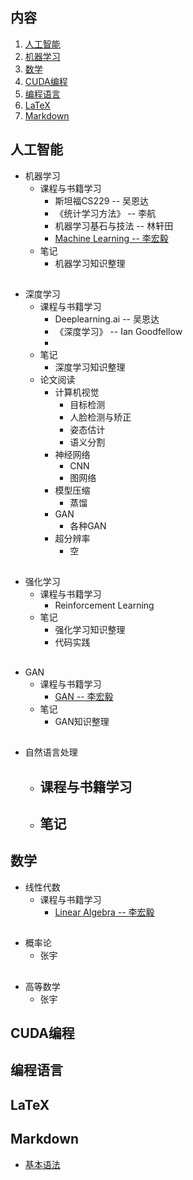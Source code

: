 ## 内容
  1. [人工智能](#人工智能)
  3. [机器学习](#机器学习)
  2. [数学](#数学)
  3. [CUDA编程](#CUDA编程)
  4. [编程语言](#编程语言)
  5. [LaTeX](#LaTeX)
  6. [Markdown](#Markdown)
  

## 人工智能  
- 机器学习  
  - 课程与书籍学习  
    - 斯坦福CS229 -- 吴恩达  
    - 《统计学习方法》 -- 李航  
    - 机器学习基石与技法 -- 林轩田  
    - [Machine Learning -- 李宏毅](https://www.youtube.com/channel/UC2ggjtuuWvxrHHHiaDH1dlQ)  
  - 笔记  
    - 机器学习知识整理
  ##
- 深度学习  
  - 课程与书籍学习  
    - Deeplearning.ai -- 吴恩达  
    - 《深度学习》 -- Ian Goodfellow  
    - 
  - 笔记  
    - 深度学习知识整理
  - 论文阅读
    - 计算机视觉
      - 目标检测
      - 人脸检测与矫正
      - 姿态估计
      - 语义分割
    - 神经网络
      - CNN
      - 图网络
    - 模型压缩
      - 蒸馏
    - GAN
      - 各种GAN
    - 超分辨率
      - 空
  ##  
- 强化学习  
  - 课程与书籍学习  
    - Reinforcement Learning  
  - 笔记  
    - 强化学习知识整理
    - 代码实践 
  ##  
- GAN  
  - 课程与书籍学习  
    - [GAN -- 李宏毅](https://www.youtube.com/watch?v=DQNNMiAP5lw&list=PLJV_el3uVTsMq6JEFPW35BCiOQTsoqwNw)  
  - 笔记  
    - GAN知识整理
  ##  
- 自然语言处理  
  - 课程与书籍学习  
    -
  - 笔记  
    -

## 数学  
- 线性代数  
  - 课程与书籍学习  
    - [Linear Algebra -- 李宏毅](https://www.youtube.com/watch?v=uUrt8xgdMbs&list=PLJV_el3uVTsNmr39gwbyV-0KjULUsN7fW)  
  ##
- 概率论  
  - 张宇  
  ##
- 高等数学  
  - 张宇  
      
## CUDA编程
## 编程语言
## LaTeX
## Markdown
  - [基本语法](https://github.com/Sierkinhane/AboutSierkinhane/blob/master/Markdown/Markdown.md)
